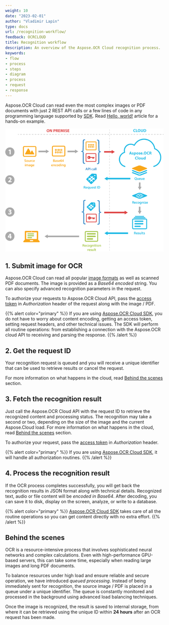 ```yaml
---
weight: 10
date: "2023-02-01"
author: "Vladimir Lapin"
type: docs
url: /recognition-workflow/
feedback: OCRCLOUD
title: Recognition workflow
description: An overview of the Aspose.OCR Cloud recognition process.
keywords:
- flow
- process
- steps
- diagram
- process
- request
- response
---
```


Aspose.OCR Cloud can read even the most complex images or PDF documents with just 2 REST API calls or a few lines of code in any programming language supported by [SDK](/ocr/available-sdks/). Read [Hello, world!](/ocr/hello-world/) article for a hands-on example.

![Aspose.OCR Cloud recognition flow](ocr-cloud-flow.png)

## 1. Submit image for OCR

Aspose.OCR Cloud can read all popular [image formats](/ocr/supported-file-formats/) as well as scanned PDF documents. The image is provided as a _Base64 encoded_ string. You can also specify advanced recognition parameters in the request.

To authorize your requests to Aspose.OCR Cloud API, pass the [access token](/ocr/authorization/) in _Authorization_ header of the request along with the image / PDF.

{{% alert color="primary" %}} 
If you are using [Aspose.OCR Cloud SDK](/ocr/available-sdks/), you do not have to worry about content encoding, getting an access token, setting request headers, and other technical issues. The SDK will perform all routine operations: from establishing a connection with the Aspose.OCR cloud API to receiving and parsing the response.
{{% /alert %}} 

## 2. Get the request ID

Your recognition request is queued and you will receive a unique identifier that can be used to retrieve results or cancel the request.

For more information on what happens in the cloud, read [Behind the scenes](#behind-the-scenes) section.

## 3. Fetch the recognition result

Just call the Aspose.OCR Cloud API with the request ID to retrieve the recognized content and processing status. The recognition may take a second or two, depending on the size of the image and the current Aspose.Cloud load. For more information on what happens in the cloud, read [Behind the scenes](#behind-the-scenes) section.

To authorize your request, pass the [access token](/ocr/authorization/) in _Authorization_ header.

{{% alert color="primary" %}} 
If you are using [Aspose.OCR Cloud SDK](/ocr/available-sdks/), it will handle all authorization routines.
{{% /alert %}} 

## 4. Process the recognition result

If the OCR process completes successfully, you will get back the recognition results in JSON format along with technical details. Recognized text, audio or file content will be _encoded in Base64_. After decoding, you can save it to disk, display on the screen, analyze, or write to a database.

{{% alert color="primary" %}}
[Aspose.OCR Cloud SDK](/ocr/available-sdks/) takes care of all the routine operations so you can get content directly with no extra effort.
{{% /alert %}}

## Behind the scenes

OCR is a resource-intensive process that involves sophisticated neural networks and complex calculations. Even with high-performance GPU-based servers, this can take some time, especially when reading large images and long PDF documents.

To balance resources under high load and ensure reliable and secure operation, we have introduced _queued processing_. Instead of being immediately sent for recognition, the source image / PDF is placed in a queue under a unique identifier. The queue is constantly monitored and processed in the background using advanced load balancing techniques.

Once the image is recognized, the result is saved to internal storage, from where it can be retrieved using the unique ID within **24 hours** after an OCR request has been made.
